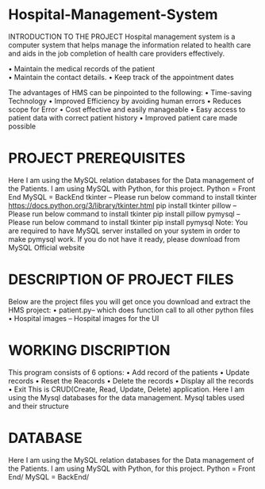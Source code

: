 # Hospital-Management-System
INTRODUCTION TO THE PROJECT
Hospital management system is a computer system that helps manage the information related to health care and aids in the job completion of health care providers effectively. 

•	Maintain the medical records of the patient  
•	Maintain the contact details.
•	Keep track of the appointment dates

The advantages of HMS can be pinpointed to the following:
•	Time-saving Technology
•	Improved Efficiency by avoiding human errors
•	Reduces scope for Error
•	Cost effective and easily manageable
•	Easy access to patient data with correct patient history
•	Improved patient care made possible


# PROJECT PREREQUISITES
Here I am using the MySQL relation databases for the Data management of the Patients.
I am using MySQL with Python, for this project.
Python = Front End
MySQL = BackEnd
tkinter – Please run below command to install tkinter
https://docs.python.org/3/library/tkinter.html
pip install tkinter
pillow – Please run below command to install tkinter
pip install pillow
pymysql – Please run below command to install tkinter
pip install pymysql
Note: You are required to have MySQL server installed on your system in order to make pymysql work. If you do not have it ready, please download from MySQL Official website

# DESCRIPTION OF PROJECT FILES
Below are the project files you will get once you download and extract the HMS project:
•	patient.py– which does function call to all other python files
•	Hospital images – Hospital images for the UI

# WORKING DISCRIPTION
This program consists of 6 options:
•	Add record of the patients
•	Update records
•	Reset the Reacords
•	Delete the records
•	Display all the records
•	Exit 
This is CRUD(Create, Read, Update, Delete) application.
Here I am using the Mysql databases for the data management.
Mysql tables used and their structure
# DATABASE
Here I am using the MySQL relation databases for the Data management of the Patients.
I am using MySQL with Python, for this project.
Python = Front End/
MySQL = BackEnd/
